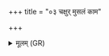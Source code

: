 +++
title = "०३ चक्षुर् मुसलं काम"

+++
<details><summary>मूलम् (GR)</summary>

चक्षुर् मुसलं काम उलूखलं  
दितिः शूर्पम् अदितिः शूर्पग्राही वातो अपाविनक् । +++(Bhatt. apāvinat)+++  
गावस् तण्डुला अश्वाः कणा मशकास् तुषाः  
कब्रु फलीकरणाः श्यामम् अयो लोहितम् अयो ऽस्य मांसम् ॥
</details>